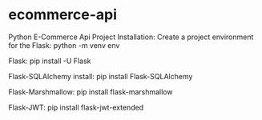 # ecommerce-api
Python E-Commerce Api Project
Installation:
Create a project environment for the Flask:
python -m venv env

Flask:
pip install -U Flask

Flask-SQLAlchemy install:
pip install Flask-SQLAlchemy

Flask-Marshmallow:
pip install flask-marshmallow

Flask-JWT:
pip install flask-jwt-extended
